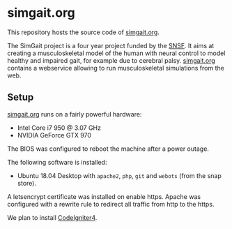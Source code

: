 # simgait.org

This repository hosts the source code of [simgait.org](https://simgait.org).

The SimGait project is a four year project funded by the [SNSF](http://www.snf.ch).
It aims at creating a musculoskeletal model of the human with neural control to model healthy and impaired gait, for example due to cerebral palsy. [simgait.org](https://simgait.org) contains a webservice allowing to run musculoskeletal simulations from the web.

## Setup

[simgait.org](https://simgait.org) runs on a fairly powerful hardware:

- Intel Core i7 950 @ 3.07 GHz
- NVIDIA GeForce GTX 970

The BIOS was configured to reboot the machine after a power outage.

The following software is installed:

- Ubuntu 18.04 Desktop with `apache2`, `php`, `git` and `webots` (from the snap store).

A letsencrypt certificate was installed on enable https.
Apache was configured with a rewrite rule to redirect all traffic from http to the https.

We plan to install [CodeIgniter4](/codeigniter4/codeigniter4/).
